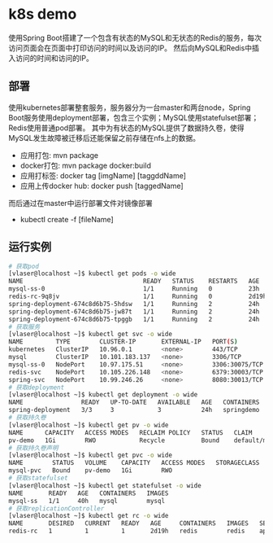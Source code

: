 # k8s demo

使用Spring Boot搭建了一个包含有状态的MySQL和无状态的Redis的服务，每次访问页面会在页面中打印访问的时间以及访问的IP。
然后向MySQL和Redis中插入访问的时间和访问的IP。

## 部署

使用kubernetes部署整套服务，服务器分为一台master和两台node，Spring Boot服务使用deployment部署，包含三个实例；MySQL使用statefulset部署；Redis使用普通pod部署。
其中为有状态的MySQL提供了数据持久卷，使得MySQL发生故障被迁移后还能保留之前存储在nfs上的数据。

* 应用打包: mvn package
* docker打包: mvn package docker:build
* 应用打标签: docker tag [imgName] [taggddName]
* 应用上传docker hub: docker push [taggedName]

而后通过在master中运行部署文件对镜像部署

* kubectl create -f [fileName]

## 运行实例

```bash
# 获取pod
[vlaser@localhost ~]$ kubectl get pods -o wide
NAME                                 READY   STATUS    RESTARTS   AGE     IP            NODE               NOMINATED NODE   READINESS GATES
mysql-ss-0                           1/1     Running   0          23h     10.244.2.12   node2.vlaser.com   <none>           <none>
redis-rc-9q8jv                       1/1     Running   0          2d19h   10.244.1.6    node1.vlaser.com   <none>           <none>
spring-deployment-674c8d6b75-5hdsw   1/1     Running   2          24h     10.244.2.11   node2.vlaser.com   <none>           <none>
spring-deployment-674c8d6b75-jw87t   1/1     Running   2          24h     10.244.1.16   node1.vlaser.com   <none>           <none>
spring-deployment-674c8d6b75-tpggb   1/1     Running   2          24h     10.244.1.15   node1.vlaser.com   <none>           <none>
# 获取服务
[vlaser@localhost ~]$ kubectl get svc -o wide
NAME         TYPE        CLUSTER-IP       EXTERNAL-IP   PORT(S)          AGE     SELECTOR
kubernetes   ClusterIP   10.96.0.1        <none>        443/TCP          3d15h   <none>
mysql        ClusterIP   10.101.183.137   <none>        3306/TCP         39h     app=mysql
mysql-ss-0   NodePort    10.97.175.51     <none>        3306:30075/TCP   24h     zkInst=0
redis-svc    NodePort    10.105.226.148   <none>        6379:30003/TCP   2d19h   app=redis-pod
spring-svc   NodePort    10.99.246.26     <none>        8080:30013/TCP   24h     app=spring-pod
# 获取deployment
[vlaser@localhost ~]$ kubectl get deployment -o wide
NAME                READY   UP-TO-DATE   AVAILABLE   AGE   CONTAINERS   IMAGES                 SELECTOR
spring-deployment   3/3     3            3           24h   springdemo   vlaser/springdemo:v4   app=spring-pod
# 获取持久卷
[vlaser@localhost ~]$ kubectl get pv -o wide
NAME      CAPACITY   ACCESS MODES   RECLAIM POLICY   STATUS   CLAIM               STORAGECLASS   REASON   AGE   VOLUMEMODE
pv-demo   1Gi        RWO            Recycle          Bound    default/mysql-pvc                           41h   Filesystem
# 获取持久卷声明
[vlaser@localhost ~]$ kubectl get pvc -o wide
NAME        STATUS   VOLUME    CAPACITY   ACCESS MODES   STORAGECLASS   AGE   VOLUMEMODE
mysql-pvc   Bound    pv-demo   1Gi        RWO                           41h   Filesystem
# 获取statefulset
[vlaser@localhost ~]$ kubectl get statefulset -o wide
NAME       READY   AGE   CONTAINERS   IMAGES
mysql-ss   1/1     40h   mysql        mysql
# 获取replicationController
[vlaser@localhost ~]$ kubectl get rc -o wide
NAME       DESIRED   CURRENT   READY   AGE     CONTAINERS   IMAGES   SELECTOR
redis-rc   1         1         1       2d19h   redis        redis    app=redis-pod
```



